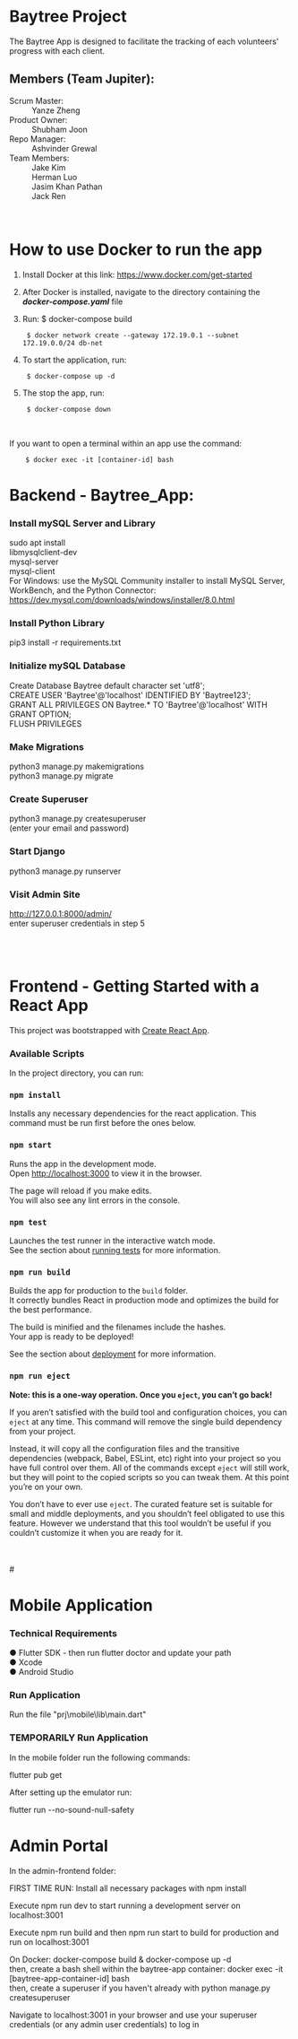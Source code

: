 # Baytree Project

The Baytree App is designed to facilitate the tracking of each volunteers' progress with each client.

## Members  (Team Jupiter): 

<dl>
<dt>Scrum Master:</dt>
<dd>Yanze Zheng</dd>

<dt>Product Owner:</dt>
<dd>Shubham Joon</dd>

<dt>Repo Manager:</dt> 
<dd>Ashvinder Grewal</dd>

<dt>Team Members:</dt> 
<dd>Jake Kim</dd> 
<dd>Herman Luo</dd>
<dd>Jasim Khan Pathan</dd>
<dd>Jack Ren</dd>
</dl>

<br>

# How to use Docker to run the app 


1. Install Docker at this link: https://www.docker.com/get-started
2. After Docker is installed, navigate to the directory containing the ***docker-compose.yaml*** file
3. Run:
        $ docker-compose build

        $ docker network create --gateway 172.19.0.1 --subnet 172.19.0.0/24 db-net


4. To start the application, run: 

        $ docker-compose up -d

5. The stop the app, run:
        
        $ docker-compose down

<br>

If you want to open a terminal within an app use the command: 

        $ docker exec -it [container-id] bash

# Backend - Baytree_App: 

### Install mySQL Server and Library
sudo apt install <br>
libmysqlclient-dev <br>
mysql-server <br>
mysql-client <br>
For Windows: use the MySQL Community installer to install MySQL Server, WorkBench, and the Python Connector: <br>
https://dev.mysql.com/downloads/windows/installer/8.0.html

### Install Python Library
pip3 install -r requirements.txt


### Initialize mySQL Database
Create Database Baytree default character set 'utf8'; <br>
CREATE USER 'Baytree'@'localhost' IDENTIFIED BY 'Baytree123';<br>
GRANT ALL PRIVILEGES ON Baytree.* TO 'Baytree'@'localhost' WITH GRANT OPTION;<br>
FLUSH PRIVILEGES


### Make Migrations
python3 manage.py makemigrations <br>
python3 manage.py migrate


### Create Superuser
python3 manage.py createsuperuser <br>
(enter your email and password) 


### Start Django
python3 manage.py runserver


### Visit Admin Site
http://127.0.0.1:8000/admin/ <br>
enter superuser credentials in step 5


<br>
<br>

# Frontend - Getting Started with a React App

This project was bootstrapped with [Create React App](https://github.com/facebook/create-react-app).

### Available Scripts

In the project directory, you can run:

### `npm install`

Installs any necessary dependencies for the react application. This command must be run first before the ones below.

### `npm start`

Runs the app in the development mode.\
Open [http://localhost:3000](http://localhost:3000) to view it in the browser.

The page will reload if you make edits.\
You will also see any lint errors in the console.

### `npm test`

Launches the test runner in the interactive watch mode.\
See the section about [running tests](https://facebook.github.io/create-react-app/docs/running-tests) for more information.

### `npm run build`

Builds the app for production to the `build` folder.\
It correctly bundles React in production mode and optimizes the build for the best performance.

The build is minified and the filenames include the hashes.\
Your app is ready to be deployed!

See the section about [deployment](https://facebook.github.io/create-react-app/docs/deployment) for more information.

### `npm run eject`

**Note: this is a one-way operation. Once you `eject`, you can’t go back!**

If you aren’t satisfied with the build tool and configuration choices, you can `eject` at any time. This command will remove the single build dependency from your project.

Instead, it will copy all the configuration files and the transitive dependencies (webpack, Babel, ESLint, etc) right into your project so you have full control over them. All of the commands except `eject` will still work, but they will point to the copied scripts so you can tweak them. At this point you’re on your own.

You don’t have to ever use `eject`. The curated feature set is suitable for small and middle deployments, and you shouldn’t feel obligated to use this feature. However we understand that this tool wouldn’t be useful if you couldn’t customize it when you are ready for it.


<br>
<br>
# 


# Mobile Application

### Technical Requirements

● Flutter SDK - then run flutter doctor and update your path <br>
● Xcode <br>
● Android Studio <br>

### Run Application 

Run the file "prj\mobile\lib\main.dart"

### TEMPORARILY Run Application

In the mobile folder run the following commands:

flutter pub get

After setting up the emulator run:

flutter run --no-sound-null-safety 


# Admin Portal

In the admin-frontend folder:

FIRST TIME RUN: Install all necessary packages with npm install

Execute npm run dev to start running a development server on localhost:3001

Execute npm run build and then npm run start to build for production and run on localhost:3001

On Docker: docker-compose build & docker-compose up -d<br>
then, create a bash shell within the baytree-app container: docker exec -it [baytree-app-container-id] bash<br>
then, create a superuser if you haven't already with python manage.py createsuperuser

Navigate to localhost:3001 in your browser and use your superuser credentials (or any admin user credentials) to log in